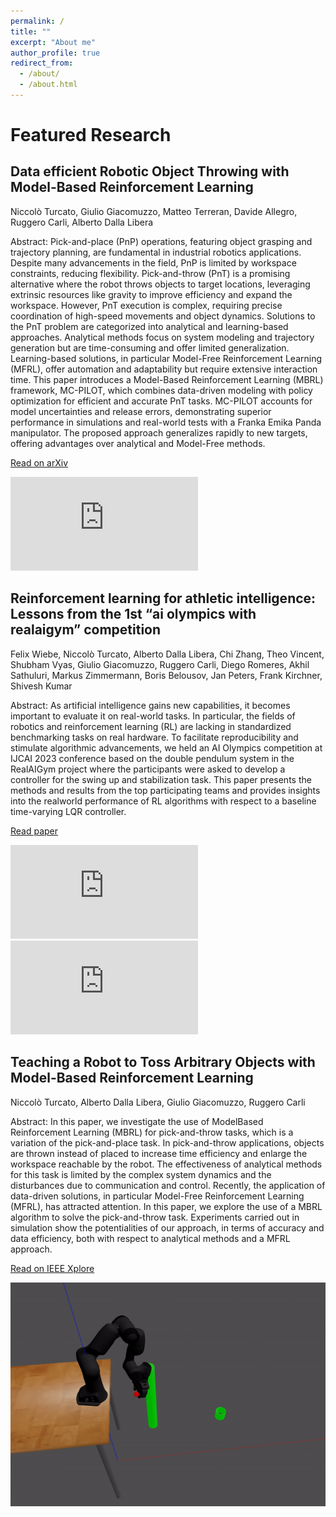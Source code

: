 ```yaml
---
permalink: /
title: ""
excerpt: "About me"
author_profile: true
redirect_from: 
  - /about/
  - /about.html
---
```





<h1>Featured Research</h1>

<div class="article">
    <div class="text">
        <h2>Data efficient Robotic Object Throwing with Model-Based Reinforcement Learning</h2>
        <p>Niccolò Turcato, Giulio Giacomuzzo, Matteo Terreran, Davide Allegro, Ruggero Carli, Alberto Dalla Libera</p>
        <p>Abstract: Pick-and-place (PnP) operations, featuring object grasping and trajectory planning, are fundamental in industrial robotics applications. Despite many advancements in the field, PnP is limited by workspace constraints, reducing flexibility. Pick-and-throw (PnT) is a promising alternative where the robot throws objects to target locations, leveraging extrinsic resources like gravity to improve efficiency and expand the workspace. However, PnT execution is complex, requiring precise coordination of high-speed movements and object dynamics. Solutions to the PnT problem are categorized into analytical and learning-based approaches. Analytical methods focus on system modeling and trajectory generation but are time-consuming and offer limited generalization. Learning-based solutions, in particular Model-Free Reinforcement Learning (MFRL), offer automation and adaptability but require extensive interaction time. This paper introduces a Model-Based Reinforcement Learning (MBRL) framework, MC-PILOT, which combines data-driven modeling with policy optimization for efficient and accurate PnT tasks. MC-PILOT accounts for model uncertainties and release errors, demonstrating superior performance in simulations and real-world tests with a Franka Emika Panda manipulator. The proposed approach generalizes rapidly to new targets, offering advantages over analytical and Model-Free methods.</p>
        <p><a href="https://arxiv.org/pdf/2502.05595" target="_blank">Read on arXiv</a></p>
    </div>
    <div class="media">
      <iframe src="https://www.youtube.com/embed/0e8IWstunsc?si=CpZNN23oTZkc7GUL" frameborder="0" allowfullscreen></iframe>
    </div>
</div>


<div class="article">
    <div class="text">
        <h2>Reinforcement learning for athletic intelligence: Lessons from the 1st “ai olympics with realaigym” competition</h2>
        <p>Felix Wiebe, Niccolò Turcato, Alberto Dalla Libera, Chi Zhang, Theo Vincent, Shubham Vyas, Giulio Giacomuzzo, Ruggero Carli, Diego Romeres, Akhil Sathuluri, Markus Zimmermann, Boris Belousov, Jan Peters, Frank Kirchner, Shivesh Kumar</p>
        <p>Abstract: As artificial intelligence gains new capabilities, it becomes important to evaluate it on real-world tasks. In particular, the fields of robotics and reinforcement learning (RL) are lacking in standardized benchmarking tasks on real hardware. To facilitate reproducibility and stimulate algorithmic advancements, we held an AI Olympics competition at IJCAI 2023 conference based on the double pendulum system in the RealAIGym project where the participants were asked to develop a controller for the swing up and stabilization task. This paper presents the methods and results from the top participating teams and provides insights into the realworld performance of RL algorithms with respect to a baseline time-varying LQR controller.</p>
        <p><a href="https://www.researchgate.net/profile/Niccolo_Turcato/publication/382788511_Reinforcement_Learning_for_Athletic_Intelligence_Lessons_from_the_1st_AI_Olympics_with_RealAIGym_Competition/links/66d0231db1606e24c2a6592a/Reinforcement-Learning-for-Athletic-Intelligence-Lessons-from-the-1st-AI-Olympics-with-RealAIGym-Competition.pdf" target="_blank">Read paper</a></p>
    </div>
    <div class="media">
        <iframe src="https://www.youtube.com/embed/eYDH1v1FqF8?si=lkUBxVSZi0Vo-qdV?autoplay=0" frameborder="0" allowfullscreen></iframe>
        <iframe src="https://www.youtube.com/embed/-1qCz1fJmT4?autoplay=0" frameborder="0" allowfullscreen></iframe>
    </div>
</div>

<div class="article">
    <div class="text">
        <h2>Teaching a Robot to Toss Arbitrary Objects with Model-Based Reinforcement Learning</h2>
        <p>Niccolò Turcato, Alberto Dalla Libera, Giulio Giacomuzzo, Ruggero Carli</p>
        <p>Abstract: In this paper, we investigate the use of ModelBased Reinforcement Learning (MBRL) for pick-and-throw tasks, which is a variation of the pick-and-place task. In pick-and-throw applications, objects are thrown instead of placed to increase time efficiency and enlarge the workspace reachable by the robot. The effectiveness of analytical methods for this task is limited by the complex system dynamics and the disturbances due to communication and control. Recently, the application of data-driven solutions, in particular Model-Free Reinforcement Learning (MFRL), has attracted attention. In this paper, we explore the use of a MBRL algorithm to solve the pick-and-throw task. Experiments carried out in simulation show the potentialities of our approach, in terms of accuracy and data efficiency, both with respect to analytical methods and a MFRL approach.</p>
        <p><a href="https://ieeexplore.ieee.org/stamp/stamp.jsp?arnumber=10284290" target="_blank">Read on IEEE Xplore</a></p>
    </div>
    <div class="media">
      <img src='/images/toss.gif'>
    </div>
</div>